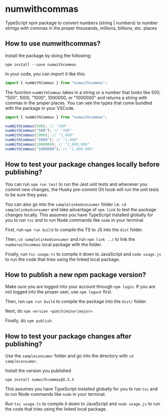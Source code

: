 # numwithcommas

TypeScript npm package to convert numbers (string | numbers) to number strings with commas in the proper thousands, millions, billions, etc. places

## How to use numwithcommas?

Install the package by doing the following:

`npm install --save numwithcommas`

In your code, you can import it like this:

```js
import { numWithCommas } from "numwithcommas";
```

The function `numWithCommas` takes in a string or a number that looks like 500, "500", 1000, "1000", 1000000, or "1000000" and returns a string with commas in the proper places. You can see the types that come bundled with the package in your VSCode.

```js
import { numWithCommas } from "numwithcommas";

numWithCommas(500); // "500"
numWithCommas("500"); // "500"
numWithCommas(1000); // "1,000"
numWithCommas("1000"); // "1,000"
numWithCommas(1000000); // "1,000,000"
numWithCommas("1000000"); // "1,000,000"
```

## How to test your package changes locally before publishing?

You can run `npm run test` to run the Jest unit tests and whenever you commit new changes, the Husky pre-commit Git hook will run the unit tests to be sure they pass.

You can also go into the `samplelinkedconsumer` folder i.e. `cd samplelinkedconsumer` and take advantage of `npm link` to test the package changes locally. This assumes you have TypeScript installed globally for you to run `tsc` and to run Node commands like `node` in your terminal.

First, run `npm run build` to compile the TS to JS into the `dist` folder.

Then, `cd samplelinkedconsumer` and run `npm link ../` to link the `numberwithcommas` local package with the folder.

Finally, run `tsc usage.ts` to compile it down to JavaScript and `node usage.js` to run the code that tries using the linked local package.

## How to publish a new npm package version?

Make sure you are logged into your account through `npm login`. If you are not logged into the proper user, use `npm logout` first.

Then, run `npm run build` to compile the package into the `dist/` folder.

Next, do `npm version <patch|minor|major>`.

Finally, do `npm publish`.

## How to test your package changes after publishing?

Use the `sampleconsumer` folder and go into the directory with `cd sampleconsumer`.

Install the version you published

`npm install numwithcommas@X.X.X`

This assumes you have TypeScript installed globally for you to run `tsc` and to run Node commands like `node` in your terminal.

Run `tsc usage.ts` to compile it down to JavaScript and `node usage.js` to run the code that tries using the linked local package.
